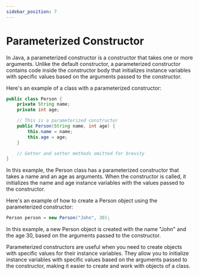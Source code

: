 ```yaml
---
sidebar_position: 7
---
```


# Parameterized Constructor

In Java, a parameterized constructor is a constructor that takes one or more arguments. Unlike the default constructor, a parameterized constructor contains code inside the constructor body that initializes instance variables with specific values based on the arguments passed to the constructor.

Here's an example of a class with a parameterized constructor:

```java
public class Person {
    private String name;
    private int age;

    // This is a parameterized constructor
    public Person(String name, int age) {
        this.name = name;
        this.age = age;
    }

    // Getter and setter methods omitted for brevity
}
```

In this example, the Person class has a parameterized constructor that takes a name and an age as arguments. When the constructor is called, it initializes the name and age instance variables with the values passed to the constructor.

Here's an example of how to create a Person object using the parameterized constructor:

```java
Person person = new Person("John", 30);
```

In this example, a new Person object is created with the name "John" and the age 30, based on the arguments passed to the constructor.

Parameterized constructors are useful when you need to create objects with specific values for their instance variables. They allow you to initialize instance variables with specific values based on the arguments passed to the constructor, making it easier to create and work with objects of a class.
